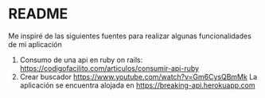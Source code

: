 # README

Me inspiré de las siguientes fuentes para realizar algunas funcionalidades de mi aplicación
1. Consumo de una api en ruby on rails: 
https://codigofacilito.com/articulos/consumir-api-ruby
2. Crear buscador
https://www.youtube.com/watch?v=Gm6CysQBmMk
La aplicación se encuentra alojada en https://breaking-api.herokuapp.com
